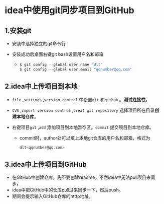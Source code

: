 # idea中使用git同步项目到GitHub
## 1.安装git

* 安装中选择独立的git命令行

* 安装成功后桌面右键git bash设置用户名和邮箱

  * ```c
    $ git config --global user.name "dlt"
    $ git config --global user.email "qqnumber@qq.com"
    ```

## 2.idea中上传项目到本地

* `file` ,`settings` ,`version control` 中设置`git` 和`github` 。**测试连接性**。

* `CVS` ,`import version control` ,`creat git repository` 选择项目所在目录**创建本地仓库**。

* 右键项目`git` ,`add` 添加项目到本地暂存区。`commit` 提交项目到本地仓库。

  * commit时，author处可以填上本地git仓库的用户名和邮箱，格式为

    ```c
    dlt<qqnumber@qq.com>
    ```

## 3.idea中上传项目到GitHub

* 在GitHub中创建仓库，先不要创建readme，不然idea中无法pull项目来同步。
* idea中把GitHub中的仓库pull过来同步一下，然后push。
* 期间会提示输入GitHub仓库的htttp地址。